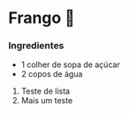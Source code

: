 # Frango :chicken:

### Ingredientes

* 1 colher de sopa de açúcar
* 2 copos de água



1.  Teste de lista
2.  Mais um teste











